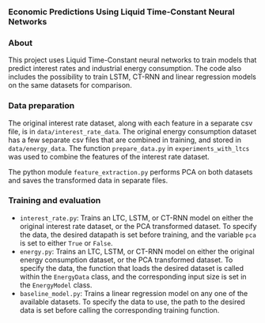 ### Economic Predictions Using Liquid Time-Constant Neural Networks

### About
This project uses Liquid Time-Constant neural networks to train models that predict interest rates and industrial energy consumption. The code also includes the possibility to train LSTM, CT-RNN and linear regression models on the same datasets for comparison. 

### Data preparation
The original interest rate dataset, along with each feature in a separate csv file, is in `data/interest_rate_data`. The original energy consumption dataset  has a few separate csv files that are combined in training, and stored in `data/energy_data`. The function `prepare_data.py` in `experiments_with_ltcs` was used to combine the features of the interest rate dataset. 

The python module `feature_extraction.py` performs PCA on both datasets and saves the transformed data in separate files.

### Training and evaluation
- `interest_rate.py`:  Trains an LTC, LSTM, or CT-RNN model on either the original interest rate dataset, or the PCA transformed dataset. To specify the data, the desired datapath is set before training, and the variable `pca` is set to either `True` or `False`. 
- `energy.py`: Trains an LTC, LSTM, or CT-RNN model on either the original energy consumption dataset, or the PCA transformed dataset. To specify the data, the function that loads the desired dataset is called within the `EnergyData` class, and the corresponding input size is set in the `EnergyModel` class.
- `baseline_model.py`: Trains a linear regression model on any one of the available datasets. To specify the data to use, the path to the desired data is set before calling the corresponding training function.
